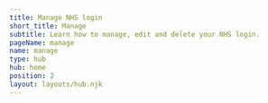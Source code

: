 ```yaml
---
title: Manage NHS login
short_title: Manage
subtitle: Learn how to manage, edit and delete your NHS login.
pageName: manage
name: manage
type: hub
hub: home
position: 2
layout: layouts/hub.njk
---
```

